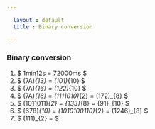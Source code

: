 ```yaml
---

  layout : default
  title : Binary conversion

---
```



### Binary conversion
1. $ 1min12s = 72000ms  $
2. $ (7A)_{13} = (101)_{10} $
3. $ (7A)_{16} = (122)_{10} $
4. $ (7A)_{16} = (1111010)_{2} = (172)_{8} $
5. $ (1011011)_{2} = {133}_{8} = {91}_{10} $
6. $ (678)_{10} = (1010100110)_{2} = (1246)_{8} $
7. $ (111)_{2} =  $
